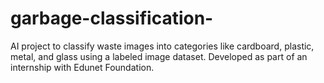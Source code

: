 # garbage-classification-
AI project to classify waste images into categories like cardboard, plastic, metal, and glass using a labeled image dataset. Developed as part of an internship with Edunet Foundation.
